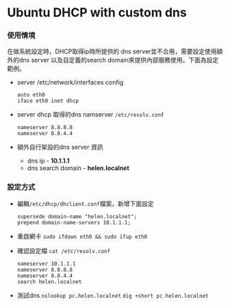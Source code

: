 # Ubuntu DHCP with custom dns
### 使用情境
在做系統設定時，DHCP取得ip時所提供的 dns server並不合用，需要設定使用額外的dns server 以及自定義的search domain來提供內部服務使用。下面為設定範例。

- server /etc/network/interfaces config

  ```
  auto eth0
  iface eth0 inet dhcp
  ```

- server dhcp 取得的dns namserver
  `/etc/resolv.conf`

  ```
  nameserver 8.8.8.8
  nameserver 8.8.4.4
  ```

- 額外自行架設的dns server 資訊
  - dns ip - **10.1.1.1**
  - dns search domain - **helen.localnet**

### 設定方式
- 編輯`/etc/dhcp/dhclient.conf`檔案，新增下面設定

  ```
  supersede domain-name "helen.localnet";
  prepend domain-name-servers 10.1.1.1;
  ```

- 重啟網卡
  `sudo ifdown eth0 && sudo ifup eth0`

- 確認設定檔
  `cat /etc/resolv.conf`

  ```
  nameserver 10.1.1.1
  nameserver 8.8.8.8
  nameserver 8.8.4.4
  search helen.localnet
  ```

- 測試dns
  `nslookup pc.helen.localnet`
  `dig +short pc.helen.localnet`